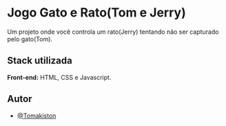 
# Jogo Gato e Rato(Tom e Jerry)

Um projeto onde você controla um rato(Jerry) tentando não ser capturado pelo gato(Tom).
## Stack utilizada

**Front-end:** HTML, CSS e Javascript.


## Autor

- [@Tomakiston](https://github.com/Tomakiston)

